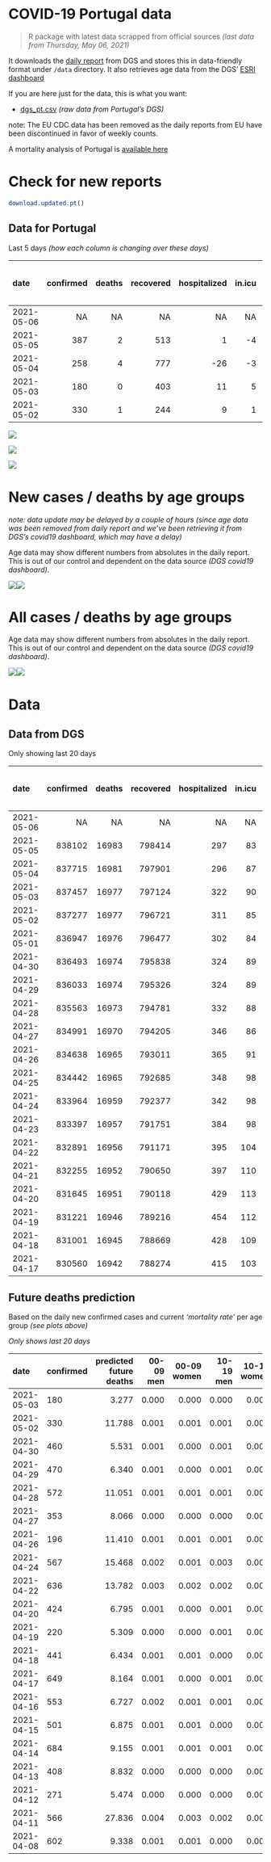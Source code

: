 COVID-19 Portugal data
================

> R package with latest data scrapped from official sources *(last data
> from Thursday, May 06, 2021)*

It downloads the [daily
report](https://covid19.min-saude.pt/relatorio-de-situacao/) from DGS
and stores this in data-friendly format under `/data` directory. It also
retrieves age data from the DGS’ [ESRI
dashboard](https://covid19.min-saude.pt/ponto-de-situacao-atual-em-portugal/)

If you are here just for the data, this is what you want:

-   [dgs\_pt.csv](raw/master/data/dgs_pt.csv) *(raw data from Portugal’s
    DGS)*

note: The EU CDC data has been removed as the daily reports from EU have
been discontinued in favor of weekly counts.

A mortality analysis of Portugal is [available
here](https://averissimo.github.io/covid19-analysis/mortality.html)

# Check for new reports

``` r
download.updated.pt()
```

## Data for Portugal

Last 5 days *(how each column is changing over these days)*

| date       | confirmed | deaths | recovered | hospitalized | in.icu | first vaccine | second vaccine | confirmed m 00-09 | confirmed w 00-09 | confirmed m 10-19 | confirmed w 10-19 | confirmed m 20-29 | confirmed w 20-29 | confirmed m 30-39 | confirmed w 30-39 | confirmed m 40-49 | confirmed w 40-49 | confirmed m 50-59 | confirmed w 50-59 | confirmed m 60-69 | confirmed w 60-69 | confirmed m 70-79 | confirmed w 70-79 | confirmed m 80+ | confirmed w 80+ | death m 00-09 | death w 00-09 | death m 10-19 | death w 10-19 | death m 20-29 | death w 20-29 | death m 30-39 | death w 30-39 | death m 40-49 | death w 40-49 | death m 50-59 | death w 50-59 | death m 60-69 | death w 60-69 | death m 70-79 | death w 70-79 | death m 80+ | death w 80+ |
|:-----------|----------:|-------:|----------:|-------------:|-------:|--------------:|---------------:|------------------:|------------------:|------------------:|------------------:|------------------:|------------------:|------------------:|------------------:|------------------:|------------------:|------------------:|------------------:|------------------:|------------------:|------------------:|------------------:|----------------:|----------------:|--------------:|--------------:|--------------:|--------------:|--------------:|--------------:|--------------:|--------------:|--------------:|--------------:|--------------:|--------------:|--------------:|--------------:|--------------:|--------------:|------------:|------------:|
| 2021-05-06 |        NA |     NA |        NA |           NA |     NA |         48557 |          42372 |                NA |                NA |                NA |                NA |                NA |                NA |                NA |                NA |                NA |                NA |                NA |                NA |                NA |                NA |                NA |                NA |              NA |              NA |            NA |            NA |            NA |            NA |            NA |            NA |            NA |            NA |            NA |            NA |            NA |            NA |            NA |            NA |            NA |            NA |          NA |          NA |
| 2021-05-05 |       387 |      2 |       513 |            1 |     -4 |         60198 |          16909 |                NA |                NA |                NA |                NA |                NA |                NA |                NA |                NA |                NA |                NA |                NA |                NA |                NA |                NA |                NA |                NA |              NA |              NA |            NA |            NA |            NA |            NA |            NA |            NA |            NA |            NA |            NA |            NA |            NA |            NA |            NA |            NA |            NA |            NA |          NA |          NA |
| 2021-05-04 |       258 |      4 |       777 |          -26 |     -3 |         51444 |          13616 |                NA |                NA |                NA |                NA |                NA |                NA |                NA |                NA |                NA |                NA |                NA |                NA |                NA |                NA |                NA |                NA |              NA |              NA |            NA |            NA |            NA |            NA |            NA |            NA |            NA |            NA |            NA |            NA |            NA |            NA |            NA |            NA |            NA |            NA |          NA |          NA |
| 2021-05-03 |       180 |      0 |       403 |           11 |      5 |            NA |             NA |                -6 |                -1 |                16 |                15 |                13 |                 7 |                 6 |                20 |                24 |                -4 |                15 |                11 |                10 |                33 |                 8 |                 3 |               4 |               6 |             0 |             0 |             0 |             0 |             0 |             0 |             0 |             0 |             0 |             0 |             0 |             0 |             0 |             0 |             0 |             0 |           0 |           0 |
| 2021-05-02 |       330 |      1 |       244 |            9 |      1 |            NA |             NA |                NA |                NA |                NA |                NA |                NA |                NA |                NA |                NA |                NA |                NA |                NA |                NA |                NA |                NA |                NA |                NA |              NA |              NA |            NA |            NA |            NA |            NA |            NA |            NA |            NA |            NA |            NA |            NA |            NA |            NA |            NA |            NA |            NA |            NA |          NA |          NA |

![](README_files/figure-gfm/totals-1.svg)<!-- -->

![](README_files/figure-gfm/differential-1.svg)<!-- -->

![](README_files/figure-gfm/differential_7days-1.svg)<!-- -->

# New cases / deaths by age groups

*note: data update may be delayed by a couple of hours (since age data
was been removed from daily report and we’ve been retrieving it from
DGS’s covid19 dashboard, which may have a delay)*

Age data may show different numbers from absolutes in the daily report.
This is out of our control and dependent on the data source *(DGS
covid19 dashboard)*.

![](README_files/figure-gfm/new_cases_deaths-1.svg)<!-- -->![](README_files/figure-gfm/new_cases_deaths-2.svg)<!-- -->

# All cases / deaths by age groups

Age data may show different numbers from absolutes in the daily report.
This is out of our control and dependent on the data source *(DGS
covid19 dashboard)*.

![](README_files/figure-gfm/total_cases_deaths-1.svg)<!-- -->![](README_files/figure-gfm/total_cases_deaths-2.svg)<!-- -->

# Data

## Data from DGS

Only showing last 20 days

| date       | confirmed | deaths | recovered | hospitalized | in.icu | confirmed m 00-09 | confirmed w 00-09 | confirmed m 10-19 | confirmed w 10-19 | confirmed m 20-29 | confirmed w 20-29 | confirmed m 30-39 | confirmed w 30-39 | confirmed m 40-49 | confirmed w 40-49 | confirmed m 50-59 | confirmed w 50-59 | confirmed m 60-69 | confirmed w 60-69 | confirmed m 70-79 | confirmed w 70-79 | confirmed m 80+ | confirmed w 80+ | death m 00-09 | death w 00-09 | death m 10-19 | death w 10-19 | death m 20-29 | death w 20-29 | death m 30-39 | death w 30-39 | death m 40-49 | death w 40-49 | death m 50-59 | death w 50-59 | death m 60-69 | death w 60-69 | death m 70-79 | death w 70-79 | death m 80+ | death w 80+ | first vaccine | second vaccine |
|:-----------|----------:|-------:|----------:|-------------:|-------:|------------------:|------------------:|------------------:|------------------:|------------------:|------------------:|------------------:|------------------:|------------------:|------------------:|------------------:|------------------:|------------------:|------------------:|------------------:|------------------:|----------------:|----------------:|--------------:|--------------:|--------------:|--------------:|--------------:|--------------:|--------------:|--------------:|--------------:|--------------:|--------------:|--------------:|--------------:|--------------:|--------------:|--------------:|------------:|------------:|--------------:|---------------:|
| 2021-05-06 |        NA |     NA |        NA |           NA |     NA |                NA |                NA |                NA |                NA |                NA |                NA |                NA |                NA |                NA |                NA |                NA |                NA |                NA |                NA |                NA |                NA |              NA |              NA |            NA |            NA |            NA |            NA |            NA |            NA |            NA |            NA |            NA |            NA |            NA |            NA |            NA |            NA |            NA |            NA |          NA |          NA |       2611805 |         945576 |
| 2021-05-05 |    838102 |  16983 |    798414 |          297 |     83 |                NA |                NA |                NA |                NA |                NA |                NA |                NA |                NA |                NA |                NA |                NA |                NA |                NA |                NA |                NA |                NA |              NA |              NA |            NA |            NA |            NA |            NA |            NA |            NA |            NA |            NA |            NA |            NA |            NA |            NA |            NA |            NA |            NA |            NA |          NA |          NA |       2563248 |         903204 |
| 2021-05-04 |    837715 |  16981 |    797901 |          296 |     87 |                NA |                NA |                NA |                NA |                NA |                NA |                NA |                NA |                NA |                NA |                NA |                NA |                NA |                NA |                NA |                NA |              NA |              NA |            NA |            NA |            NA |            NA |            NA |            NA |            NA |            NA |            NA |            NA |            NA |            NA |            NA |            NA |            NA |            NA |          NA |          NA |       2503050 |         886295 |
| 2021-05-03 |    837457 |  16977 |    797124 |          322 |     90 |             23796 |             22734 |             38721 |             39025 |             56226 |             63312 |             55082 |             65252 |             61584 |             77435 |             54648 |             69439 |             40911 |             44462 |             26093 |             29347 |           22953 |           46121 |             1 |             1 |             1 |             1 |             7 |             5 |            21 |            20 |            91 |            62 |           331 |           130 |          1061 |           460 |          2279 |          1336 |        5124 |        6046 |       2451606 |         872679 |
| 2021-05-02 |    837277 |  16977 |    796721 |          311 |     85 |             23802 |             22735 |             38705 |             39010 |             56213 |             63305 |             55076 |             65232 |             61560 |             77439 |             54633 |             69428 |             40901 |             44429 |             26085 |             29344 |           22949 |           46115 |             1 |             1 |             1 |             1 |             7 |             5 |            21 |            20 |            91 |            62 |           331 |           130 |          1061 |           460 |          2279 |          1336 |        5124 |        6046 |            NA |             NA |
| 2021-05-01 |    836947 |  16976 |    796477 |          302 |     84 |                NA |                NA |                NA |                NA |                NA |                NA |                NA |                NA |                NA |                NA |                NA |                NA |                NA |                NA |                NA |                NA |              NA |              NA |            NA |            NA |            NA |            NA |            NA |            NA |            NA |            NA |            NA |            NA |            NA |            NA |            NA |            NA |            NA |            NA |          NA |          NA |       2433008 |         870552 |
| 2021-04-30 |    836493 |  16974 |    795838 |          324 |     89 |             23775 |             22723 |             38657 |             38961 |             56159 |             63229 |             55020 |             65185 |             61500 |             77375 |             54572 |             69365 |             40873 |             44376 |             26059 |             29330 |           22935 |           46086 |             1 |             1 |             1 |             1 |             7 |             5 |            21 |            20 |            91 |            62 |           331 |           130 |          1059 |           460 |          2279 |          1335 |        5124 |        6046 |       2321673 |         844080 |
| 2021-04-29 |    836033 |  16974 |    795326 |          324 |     89 |             23756 |             22712 |             38625 |             38958 |             56119 |             63186 |             54968 |             65165 |             61456 |             77327 |             54553 |             69331 |             40845 |             44352 |             26043 |             29318 |           22930 |           46077 |             1 |             1 |             1 |             1 |             7 |             5 |            21 |            20 |            91 |            62 |           331 |           130 |          1059 |           460 |          2279 |          1335 |        5124 |        6046 |       2259097 |         825849 |
| 2021-04-28 |    835563 |  16973 |    794781 |          332 |     88 |             23744 |             22702 |             38585 |             38923 |             56083 |             63135 |             54926 |             65144 |             61432 |             77295 |             54529 |             69298 |             40815 |             44318 |             26030 |             29306 |           22922 |           46066 |             1 |             1 |             1 |             1 |             7 |             5 |            21 |            20 |            91 |            62 |           331 |           130 |          1059 |           460 |          2279 |          1335 |        5124 |        6045 |       2205184 |         806991 |
| 2021-04-27 |    834991 |  16970 |    794205 |          346 |     86 |             23724 |             22690 |             38545 |             38886 |             56036 |             63099 |             54870 |             65099 |             61385 |             77249 |             54506 |             69271 |             40795 |             44280 |             26012 |             29298 |           22905 |           46035 |             1 |             1 |             1 |             1 |             7 |             5 |            21 |            20 |            91 |            62 |           331 |           130 |          1059 |           460 |          2278 |          1335 |        5123 |        6044 |       2166003 |         796791 |
| 2021-04-26 |    834638 |  16965 |    793011 |          365 |     91 |             23718 |             22682 |             38529 |             38860 |             56014 |             63085 |             54845 |             65061 |             61357 |             77227 |             54483 |             69246 |             40771 |             44253 |             26005 |             29292 |           22891 |           46013 |             1 |             1 |             1 |             1 |             7 |             5 |            21 |            20 |            91 |            62 |           331 |           130 |          1058 |           460 |          2277 |          1333 |        5122 |        6044 |       2125721 |         788174 |
| 2021-04-25 |    834442 |  16965 |    792685 |          348 |     98 |                NA |                NA |                NA |                NA |                NA |                NA |                NA |                NA |                NA |                NA |                NA |                NA |                NA |                NA |                NA |                NA |              NA |              NA |            NA |            NA |            NA |            NA |            NA |            NA |            NA |            NA |            NA |            NA |            NA |            NA |            NA |            NA |            NA |            NA |          NA |          NA |       2113699 |         786452 |
| 2021-04-24 |    833964 |  16959 |    792377 |          342 |     98 |             23687 |             22656 |             38475 |             38803 |             55982 |             63048 |             54816 |             65001 |             61302 |             77181 |             54452 |             69203 |             40733 |             44203 |             25984 |             29265 |           22874 |           45993 |             1 |             1 |             1 |             1 |             7 |             5 |            21 |            20 |            91 |            62 |           331 |           130 |          1058 |           460 |          2277 |          1331 |        5122 |        6040 |            NA |             NA |
| 2021-04-23 |    833397 |  16957 |    791751 |          384 |     98 |                NA |                NA |                NA |                NA |                NA |                NA |                NA |                NA |                NA |                NA |                NA |                NA |                NA |                NA |                NA |                NA |              NA |              NA |            NA |            NA |            NA |            NA |            NA |            NA |            NA |            NA |            NA |            NA |            NA |            NA |            NA |            NA |            NA |            NA |          NA |          NA |       2082368 |         774170 |
| 2021-04-22 |    832891 |  16956 |    791171 |          395 |    104 |             23651 |             22627 |             38368 |             38694 |             55929 |             62967 |             54732 |             64949 |             61236 |             77105 |             54391 |             69110 |             40681 |             44139 |             25955 |             29240 |           22853 |           45960 |             1 |             1 |             1 |             1 |             7 |             5 |            21 |            20 |            91 |            62 |           331 |           130 |          1058 |           460 |          2276 |          1331 |        5121 |        6039 |       2042747 |         736235 |
| 2021-04-21 |    832255 |  16952 |    790650 |          397 |    110 |                NA |                NA |                NA |                NA |                NA |                NA |                NA |                NA |                NA |                NA |                NA |                NA |                NA |                NA |                NA |                NA |              NA |              NA |            NA |            NA |            NA |            NA |            NA |            NA |            NA |            NA |            NA |            NA |            NA |            NA |            NA |            NA |            NA |            NA |          NA |          NA |       2014270 |         696904 |
| 2021-04-20 |    831645 |  16951 |    790118 |          429 |    113 |             23581 |             22582 |             38273 |             38585 |             55839 |             62883 |             54645 |             64845 |             61134 |             77014 |             54326 |             69016 |             40622 |             44078 |             25934 |             29212 |           22830 |           45941 |             1 |             1 |             1 |             1 |             7 |             5 |            21 |            20 |            91 |            62 |           331 |           130 |          1058 |           460 |          2276 |          1328 |        5120 |        6038 |       1955051 |         664041 |
| 2021-04-19 |    831221 |  16946 |    789216 |          454 |    112 |             23566 |             22574 |             38252 |             38552 |             55799 |             62852 |             54613 |             64803 |             61098 |             76975 |             54301 |             69004 |             40608 |             44054 |             25928 |             29197 |           22819 |           45924 |             1 |             1 |             1 |             1 |             7 |             5 |            21 |            20 |            91 |            62 |           331 |           130 |          1057 |           459 |          2274 |          1328 |        5120 |        6037 |       1933854 |         652874 |
| 2021-04-18 |    831001 |  16945 |    788669 |          428 |    109 |             23571 |             22576 |             38232 |             38542 |             55804 |             62844 |             54589 |             64781 |             61074 |             76951 |             54292 |             68983 |             40591 |             44040 |             25918 |             29187 |           22811 |           45913 |             1 |             1 |             1 |             1 |             7 |             5 |            21 |            20 |            91 |            62 |           331 |           130 |          1057 |           459 |          2274 |          1328 |        5120 |        6036 |       1869400 |         651442 |
| 2021-04-17 |    830560 |  16942 |    788274 |          415 |    103 |             23550 |             22557 |             38217 |             38513 |             55763 |             62817 |             54541 |             64738 |             61055 |             76919 |             54261 |             68957 |             40571 |             44022 |             25900 |             29171 |           22803 |           45903 |             1 |             1 |             1 |             1 |             7 |             5 |            21 |            20 |            91 |            62 |           331 |           130 |          1057 |           459 |          2274 |          1326 |        5120 |        6035 |       1755512 |         646512 |

## Future deaths prediction

Based on the daily new confirmed cases and current *‘mortality rate’*
per age group *(see plots above)*

*Only shows last 20 days*

| date       | confirmed | predicted future deaths | 00-09 men | 00-09 women | 10-19 men | 10-19 women | 20-29 men | 20-29 women | 30-39 men | 30-39 women | 40-49 men | 40-49 women | 50-59 men | 50-59 women | 60-69 men | 60-69 women | 70-79 men | 70-79 women | 80+ men | 80+ women |
|:-----------|:----------|------------------------:|----------:|------------:|----------:|------------:|----------:|------------:|----------:|------------:|----------:|------------:|----------:|------------:|----------:|------------:|----------:|------------:|--------:|----------:|
| 2021-05-03 | 180       |                   3.277 |     0.000 |       0.000 |     0.000 |       0.000 |     0.002 |       0.001 |     0.002 |       0.006 |     0.035 |       0.003 |     0.091 |       0.021 |     0.259 |       0.341 |     0.699 |       0.137 |   0.893 |     0.787 |
| 2021-05-02 | 330       |                  11.788 |     0.001 |       0.001 |     0.001 |       0.001 |     0.007 |       0.006 |     0.021 |       0.014 |     0.089 |       0.051 |     0.369 |       0.118 |     0.726 |       0.548 |     2.271 |       0.637 |   3.125 |     3.802 |
| 2021-04-30 | 460       |                   5.531 |     0.001 |       0.000 |     0.001 |       0.000 |     0.005 |       0.003 |     0.020 |       0.006 |     0.065 |       0.038 |     0.115 |       0.064 |     0.726 |       0.248 |     1.397 |       0.546 |   1.116 |     1.180 |
| 2021-04-29 | 470       |                   6.340 |     0.001 |       0.000 |     0.001 |       0.001 |     0.004 |       0.004 |     0.016 |       0.006 |     0.035 |       0.026 |     0.145 |       0.062 |     0.778 |       0.352 |     1.135 |       0.546 |   1.786 |     1.442 |
| 2021-04-28 | 572       |                  11.051 |     0.001 |       0.001 |     0.001 |       0.001 |     0.006 |       0.003 |     0.021 |       0.014 |     0.069 |       0.037 |     0.139 |       0.051 |     0.519 |       0.393 |     1.572 |       0.364 |   3.795 |     4.064 |
| 2021-04-27 | 353       |                   8.066 |     0.000 |       0.000 |     0.000 |       0.001 |     0.003 |       0.001 |     0.010 |       0.012 |     0.041 |       0.018 |     0.139 |       0.047 |     0.622 |       0.279 |     0.611 |       0.273 |   3.125 |     2.884 |
| 2021-04-26 | 196       |                  11.410 |     0.001 |       0.001 |     0.001 |       0.001 |     0.004 |       0.003 |     0.011 |       0.018 |     0.081 |       0.037 |     0.188 |       0.081 |     0.986 |       0.517 |     1.834 |       1.229 |   3.795 |     2.622 |
| 2021-04-24 | 567       |                  15.468 |     0.002 |       0.001 |     0.003 |       0.003 |     0.007 |       0.006 |     0.032 |       0.016 |     0.098 |       0.061 |     0.369 |       0.174 |     1.349 |       0.662 |     2.533 |       1.138 |   4.688 |     4.326 |
| 2021-04-22 | 636       |                  13.782 |     0.003 |       0.002 |     0.002 |       0.003 |     0.011 |       0.007 |     0.033 |       0.032 |     0.151 |       0.073 |     0.394 |       0.176 |     1.530 |       0.631 |     1.834 |       1.275 |   5.134 |     2.491 |
| 2021-04-20 | 424       |                   6.795 |     0.001 |       0.000 |     0.001 |       0.001 |     0.005 |       0.002 |     0.012 |       0.013 |     0.053 |       0.031 |     0.151 |       0.022 |     0.363 |       0.248 |     0.524 |       0.683 |   2.456 |     2.229 |
| 2021-04-19 | 220       |                   5.309 |     0.000 |       0.000 |     0.001 |       0.000 |     0.001 |       0.001 |     0.009 |       0.007 |     0.035 |       0.019 |     0.055 |       0.039 |     0.441 |       0.145 |     0.873 |       0.455 |   1.786 |     1.442 |
| 2021-04-18 | 441       |                   6.434 |     0.001 |       0.001 |     0.000 |       0.001 |     0.005 |       0.002 |     0.018 |       0.013 |     0.028 |       0.026 |     0.188 |       0.049 |     0.519 |       0.186 |     1.572 |       0.728 |   1.786 |     1.311 |
| 2021-04-17 | 649       |                   8.164 |     0.001 |       0.000 |     0.001 |       0.001 |     0.007 |       0.004 |     0.023 |       0.017 |     0.068 |       0.037 |     0.273 |       0.082 |     0.519 |       0.435 |     1.659 |       0.683 |   1.339 |     3.015 |
| 2021-04-16 | 553       |                   6.727 |     0.002 |       0.001 |     0.001 |       0.001 |     0.005 |       0.002 |     0.021 |       0.014 |     0.044 |       0.034 |     0.224 |       0.073 |     0.752 |       0.290 |     1.572 |       0.910 |   1.339 |     1.442 |
| 2021-04-15 | 501       |                   6.875 |     0.001 |       0.001 |     0.000 |       0.000 |     0.007 |       0.002 |     0.023 |       0.013 |     0.074 |       0.025 |     0.188 |       0.081 |     0.674 |       0.248 |     1.223 |       0.956 |   1.786 |     1.573 |
| 2021-04-14 | 684       |                   9.155 |     0.001 |       0.001 |     0.001 |       0.001 |     0.006 |       0.003 |     0.022 |       0.015 |     0.089 |       0.050 |     0.273 |       0.097 |     1.167 |       0.341 |     1.310 |       0.910 |   2.902 |     1.966 |
| 2021-04-13 | 408       |                   8.832 |     0.000 |       0.000 |     0.000 |       0.000 |     0.003 |       0.003 |     0.015 |       0.009 |     0.037 |       0.031 |     0.157 |       0.073 |     0.674 |       0.145 |     1.135 |       0.410 |   3.125 |     3.015 |
| 2021-04-12 | 271       |                   5.474 |     0.000 |       0.000 |     0.000 |       0.000 |     0.005 |       0.001 |     0.015 |       0.007 |     0.010 |       0.006 |     0.139 |       0.056 |     0.000 |       0.186 |     1.572 |       0.865 |   1.563 |     1.049 |
| 2021-04-11 | 566       |                  27.836 |     0.004 |       0.003 |     0.002 |       0.002 |     0.019 |       0.011 |     0.064 |       0.044 |     0.164 |       0.117 |     0.727 |       0.266 |     2.697 |       1.283 |     4.716 |       2.276 |   6.920 |     8.521 |
| 2021-04-08 | 602       |                   9.338 |     0.001 |       0.001 |     0.000 |       0.001 |     0.008 |       0.003 |     0.018 |       0.018 |     0.075 |       0.031 |     0.218 |       0.092 |     0.804 |       0.455 |     1.048 |       0.410 |   3.795 |     2.360 |

